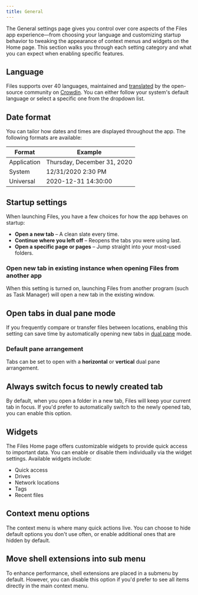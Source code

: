 ```yaml
---
title: General
---
```


<script>
    import { InfoBar } from "fluent-svelte";
</script>

The General settings page gives you control over core aspects of the Files app experience—from choosing your language and customizing startup behavior to tweaking the appearance of context menus and widgets on the Home page. This section walks you through each setting category and what you can expect when enabling specific features.

## Language

Files supports over 40 languages, maintained and [translated](/docs/contributing/translating) by the open-source community on [Crowdin](https://crowdin.com/project/files-app). You can either follow your system's default language or select a specific one from the dropdown list.

## Date format

You can tailor how dates and times are displayed throughout the app. The following formats are available:

| Format      | Example                     |
|-------------|-----------------------------|
| Application | Thursday, December 31, 2020 |
| System      | 12/31/2020 2:30 PM          |
| Universal   | 2020-12-31 14:30:00         |

## Startup settings

When launching Files, you have a few choices for how the app behaves on startup:

- **Open a new tab** – A clean slate every time.
- **Continue where you left off** – Reopens the tabs you were using last.
- **Open a specific page or pages** – Jump straight into your most-used folders.

### Open new tab in existing instance when opening Files from another app

When this setting is turned on, launching Files from another program (such as Task Manager) will open a new tab in the existing window.

## Open tabs in dual pane mode

If you frequently compare or transfer files between locations, enabling this setting can save time by automatically opening new tabs in [dual pane](/docs/features/dual-pane) mode.

### Default pane arrangement

Tabs can be set to open with a **horizontal** or **vertical** dual pane arrangement.

## Always switch focus to newly created tab

By default, when you open a folder in a new tab, Files will keep your current tab in focus. If you'd prefer to automatically switch to the newly opened tab, you can enable this option.

## Widgets

The Files Home page offers customizable widgets to provide quick access to important data. You can enable or disable them individually via the widget settings. Available widgets include:

- Quick access
- Drives
- Network locations
- Tags
- Recent files

## Context menu options

The context menu is where many quick actions live. You can choose to hide default options you don't use often, or enable additional ones that are hidden by default.

## Move shell extensions into sub menu

To enhance performance, shell extensions are placed in a submenu by default. However, you can disable this option if you'd prefer to see all items directly in the main context menu.